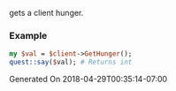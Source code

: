 gets a client hunger.
### Example

```perl
my $val = $client->GetHunger();
quest::say($val); # Returns int
```


Generated On 2018-04-29T00:35:14-07:00